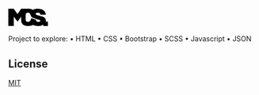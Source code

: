 <img style="width: 80px; height: auto;" src="./assets/mcs-logo.png"></img>

Project to explore:
• HTML
• CSS
• Bootstrap
• SCSS
• Javascript
• JSON

## License
[MIT](https://choosealicense.com/licenses/mit/)

